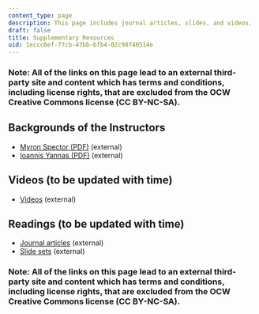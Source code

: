 ```yaml
---
content_type: page
description: This page includes journal articles, slides, and videos.
draft: false
title: Supplementary Resources
uid: 1eccc6ef-77cb-47bb-bfb4-02c98f40514e
---
```

### Note: All of the links on this page lead to an external third-party site and content which has terms and conditions, including license rights, that are excluded from the OCW Creative Commons license (CC BY-NC-SA).

## Backgrounds of the Instructors

- [Myron Spector (PDF)](https://www.dropbox.com/scl/fo/7546823tljy1bjyt9tpcq/ADo_D--pragUp359O9LUCiY/Backgrounds%20of%20Lecturers?dl=0&preview=1+Myron+Spector.pdf&rlkey=k1xjxujib4qod0q2pu12nvmyx&subfolder_nav_tracking=1) (external)
- [Ioannis Yannas (PDF)](https://www.dropbox.com/scl/fo/7546823tljy1bjyt9tpcq/ADo_D--pragUp359O9LUCiY/Backgrounds%20of%20Lecturers?dl=0&preview=2+Ioannis+Yannas.pdf&rlkey=k1xjxujib4qod0q2pu12nvmyx&subfolder_nav_tracking=1) (external)

## Videos (to be updated with time)

- [Videos](https://www.dropbox.com/scl/fo/7546823tljy1bjyt9tpcq/AI_hpnBlFfy3gXo4-9R4aGo/Supplementary%20Resources/Videos?dl=0&rlkey=k1xjxujib4qod0q2pu12nvmyx&subfolder_nav_tracking=1) (external)

## Readings (to be updated with time)

- [Journal articles](https://www.dropbox.com/scl/fo/7546823tljy1bjyt9tpcq/APeP-7nKN2ycWBTThk8jCsM/Supplementary%20Resources/Journal%20Articles?dl=0&rlkey=k1xjxujib4qod0q2pu12nvmyx&subfolder_nav_tracking=1) (external)
- [Slide sets](https://www.dropbox.com/scl/fo/7546823tljy1bjyt9tpcq/AEP5hAgBh8bmmbuBdRwyfnY/Supplementary%20Resources/Slide%20Sets?dl=0&rlkey=k1xjxujib4qod0q2pu12nvmyx&subfolder_nav_tracking=1) (external)

### Note: All of the links on this page lead to an external third-party site and content which has terms and conditions, including license rights, that are excluded from the OCW Creative Commons license (CC BY-NC-SA).